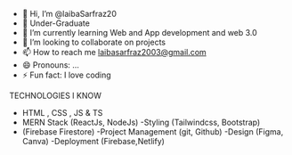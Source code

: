 - 👋 Hi, I’m @laibaSarfraz20
- 👀 Under-Graduate
- 🌱 I’m currently learning Web and App development and web 3.0
- 💞️ I’m looking to collaborate on projects
- 📫 How to reach me laibasarfraz2003@gmail.com
- 😄 Pronouns: ...
- ⚡ Fun fact: I love coding

TECHNOLOGIES I KNOW 
- HTML , CSS , JS & TS
- MERN Stack (ReactJs, NodeJs)
-Styling (Tailwindcss, Bootstrap)
- (Firebase Firestore)
-Project Management (git, Github)
-Design (Figma, Canva)
-Deployment (Firebase,Netlify)
<!---
laibaSarfraz20/laibaSarfraz20 is a ✨ special ✨ repository because its `README.md` (this file) appears on your GitHub profile.
You can click the Preview link to take a look at your changes.
--->
